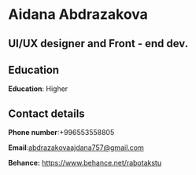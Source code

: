 # **Aidana** **Abdrazakova**

## **UI/UX designer and Front - end dev.**

## **Education**
**Education**: Higher

## **Contact details**
**Phone number**:+996553558805

**Email**:abdrazakovaajdana757@gmail.com

**Behance:** https://www.behance.net/rabotakstu

